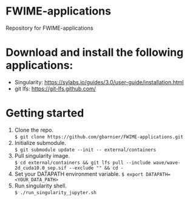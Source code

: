 # FWIME-applications
Repository for FWIME-applications

# Download and install the following applications:
- Singularity: https://sylabs.io/guides/3.0/user-guide/installation.html
- git lfs: https://git-lfs.github.com/

# Getting started
1. Clone the repo.<br>
  `$ git clone https://github.com/gbarnier/FWIME-applications.git`
2. Initialize submodule.<br>
  `$ git submodule update --init -- external/containers`
3. Pull singularity image.<br>
  `$ cd external/containers && git lfs pull --include wave/wave-2d_cuda10.0_sep.sif --exclude "" && cd -`
4. Set your DATAPATH environment variable.
  `$ export DATAPATH=<YOUR_DATA_PATH>`
5. Run singularity shell.<br>
  `$ ./run_singularity_jupyter.sh`

